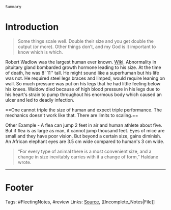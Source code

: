 `Summary`

# Introduction
> Some things scale well. Double their size and you get double the output (or more). Other things don’t, and my God is it important to know which is which.

Robert Wadlow was the largest human ever known. [Wiki](https://en.wikipedia.org/wiki/Robert_Wadlow). Abnormality in pituitary gland bombarded growth hormone leading to his size. At the time of death, he was 8' 11'' tall. He might sound like a superhuman but his life was not. He required steel legs braces and limped, would require leaning on wall. So much pressure was put on his legs that he had little feeling below his knees. Waldow died because of high blood pressure in his legs due to  his heart's strain to pump throughout his enormous body which caused an ulcer and led to deadly infection.

==One cannot triple the size of human and expect triple performance. The mechanics doesn't work like that. There are limits to scaling.==

Other Example - A flea can jump 2 feet in air and human athlete about five. But if flea is as large as man, it cannot jump thousand feet. Eyes of mice are small and they have poor vision. But beyond a certain size, gains diminish. An African elephant eyes are 3.5 cm wide compared to human's 3 cm wide.

>“For every type of animal there is a most convenient size, and a change in size inevitably carries with it a change of form,” Haldane wrote.

---
# Footer

Tags: #FleetingNotes, #review 
Links: 
[Source](https://www.collaborativefund.com/blog/too-much-too-soon-too-fast/), [[Incomplete_Notes|File]]

<!--stackedit_data:
eyJoaXN0b3J5IjpbLTE1ODQ5NzI0OTUsMjA4NzQ0NTA2MywtMT
A0OTE4MDY0OF19
-->
